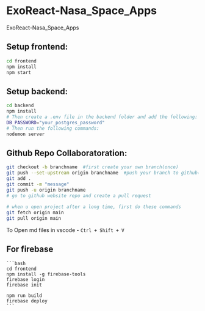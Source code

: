 # ExoReact-Nasa_Space_Apps
ExoReact-Nasa_Space_Apps

## Setup frontend:

```bash
cd frontend
npm install
npm start
```
## Setup backend:

```bash
cd backend
npm install
# Then create a .env file in the backend folder and add the following:
DB_PASSWORD="your_postgres_password"
# Then run the following commands:
nodemon server
```


## Github Repo Collaboratoration:


```bash
git checkout -b branchname  #first create your own branch(once)
git push --set-upstream origin branchname  #push your branch to github(once)
git add .
git commit -m "message"
git push -u origin branchname   
# go to github website repo and create a pull request
    
# when u open project after a long time, first do these commands
git fetch origin main
git pull origin main
```
To Open md files in vscode - `Ctrl + Shift + V`




## For firebase
    
    ```bash
    cd frontend
    npm install -g firebase-tools
    firebase login
    firebase init

    npm run build
    firebase deploy
    ```
